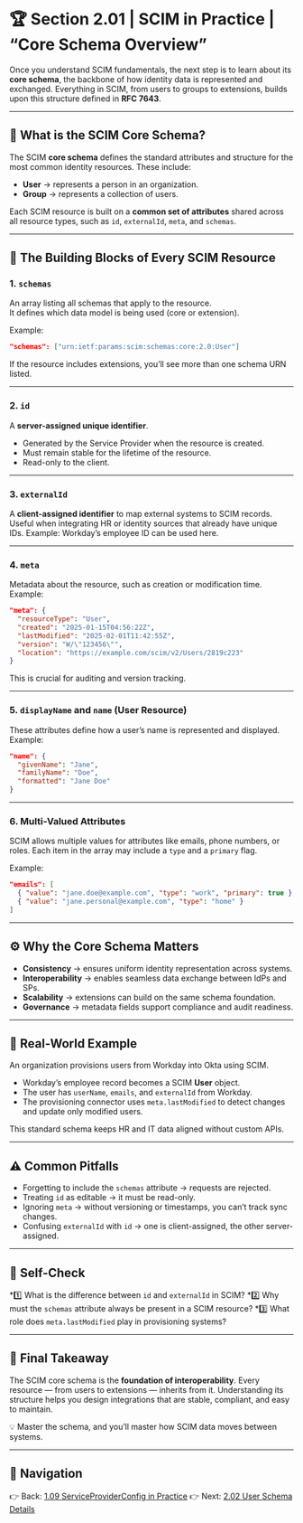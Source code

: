 # 🏆 Section 2.01 | SCIM in Practice | “Core Schema Overview”

Once you understand SCIM fundamentals, the next step is to learn about its **core schema**, the backbone of how identity data is represented and exchanged. Everything in SCIM, from users to groups to extensions, builds upon this structure defined in **RFC 7643**.  

---

## 📖 What is the SCIM Core Schema?  
The SCIM **core schema** defines the standard attributes and structure for the most common identity resources. These include:  
- **User** → represents a person in an organization.  
- **Group** → represents a collection of users.  

Each SCIM resource is built on a **common set of attributes** shared across all resource types, such as `id`, `externalId`, `meta`, and `schemas`.  

---

## 🧩 The Building Blocks of Every SCIM Resource  

### 1. `schemas`  
An array listing all schemas that apply to the resource.  
It defines which data model is being used (core or extension).  

Example:  
```json
"schemas": ["urn:ietf:params:scim:schemas:core:2.0:User"]
```

If the resource includes extensions, you’ll see more than one schema URN listed.

---

### 2. `id`

A **server-assigned unique identifier**.

* Generated by the Service Provider when the resource is created.
* Must remain stable for the lifetime of the resource.
* Read-only to the client.

---

### 3. `externalId`

A **client-assigned identifier** to map external systems to SCIM records.
Useful when integrating HR or identity sources that already have unique IDs.
Example: Workday’s employee ID can be used here.

---

### 4. `meta`

Metadata about the resource, such as creation or modification time.
Example:

```json
"meta": {
  "resourceType": "User",
  "created": "2025-01-15T04:56:22Z",
  "lastModified": "2025-02-01T11:42:55Z",
  "version": "W/\"123456\"",
  "location": "https://example.com/scim/v2/Users/2819c223"
}
```

This is crucial for auditing and version tracking.

---

### 5. `displayName` and `name` (User Resource)

These attributes define how a user’s name is represented and displayed.
Example:

```json
"name": {
  "givenName": "Jane",
  "familyName": "Doe",
  "formatted": "Jane Doe"
}
```

---

### 6. Multi-Valued Attributes

SCIM allows multiple values for attributes like emails, phone numbers, or roles.
Each item in the array may include a `type` and a `primary` flag.

Example:

```json
"emails": [
  { "value": "jane.doe@example.com", "type": "work", "primary": true },
  { "value": "jane.personal@example.com", "type": "home" }
]
```

---

## ⚙️ Why the Core Schema Matters

* **Consistency** → ensures uniform identity representation across systems.
* **Interoperability** → enables seamless data exchange between IdPs and SPs.
* **Scalability** → extensions can build on the same schema foundation.
* **Governance** → metadata fields support compliance and audit readiness.

---

## 🏢 Real-World Example

An organization provisions users from Workday into Okta using SCIM.

* Workday’s employee record becomes a SCIM **User** object.
* The user has `userName`, `emails`, and `externalId` from Workday.
* The provisioning connector uses `meta.lastModified` to detect changes and update only modified users.

This standard schema keeps HR and IT data aligned without custom APIs.

---

## ⚠️ Common Pitfalls

* Forgetting to include the `schemas` attribute → requests are rejected.
* Treating `id` as editable → it must be read-only.
* Ignoring `meta` → without versioning or timestamps, you can’t track sync changes.
* Confusing `externalId` with `id` → one is client-assigned, the other server-assigned.

---

## 📝 Self-Check

*1️⃣ What is the difference between `id` and `externalId` in SCIM?
*2️⃣ Why must the `schemas` attribute always be present in a SCIM resource?
*3️⃣ What role does `meta.lastModified` play in provisioning systems?

---

## 🎯 Final Takeaway

The SCIM core schema is the **foundation of interoperability**. Every resource — from users to extensions — inherits from it. Understanding its structure helps you design integrations that are stable, compliant, and easy to maintain.

💡 Master the schema, and you’ll master how SCIM data moves between systems.

---

## 🔗 Navigation

👉 Back: [1.09 ServiceProviderConfig in Practice](../1-foundations/1.09-service-provider-config.md)
👉 Next: [2.02 User Schema Details](2.02-user-schema.md)
